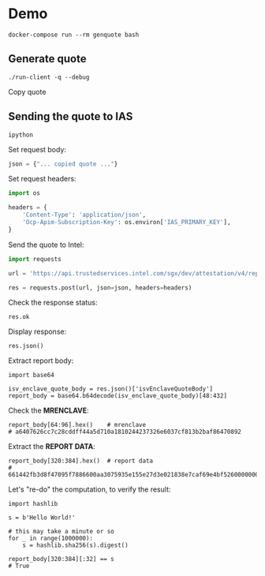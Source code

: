 # Demo

```shell
docker-compose run --rm genquote bash
```

## Generate quote

```shell
./run-client -q --debug
```

Copy quote

## Sending the quote to IAS

```shell
ipython
```

Set request body:

```python
json = {"... copied quote ..."}
```

Set request headers:

```python
import os

headers = {
    'Content-Type': 'application/json',
    'Ocp-Apim-Subscription-Key': os.environ['IAS_PRIMARY_KEY'],
}
```

Send the quote to Intel:

```python
import requests

url = 'https://api.trustedservices.intel.com/sgx/dev/attestation/v4/report'

res = requests.post(url, json=json, headers=headers)
```

Check the response status:

```ipython
res.ok
```

Display response:

```ipython
res.json()
```

Extract report body:

```
import base64

isv_enclave_quote_body = res.json()['isvEnclaveQuoteBody']
report_body = base64.b64decode(isv_enclave_quote_body)[48:432]
```

Check the **MRENCLAVE**:

```ipython
report_body[64:96].hex()    # mrenclave
# a6407626cc7c28cddff44a5d710a1810244237326e6037cf813b2baf86470892 
```

Extract the **REPORT DATA**:

```ipython
report_body[320:384].hex()  # report data
# 661442fb3d8f47095f7886600aa3075935e155e27d3e021838e7caf69e4bf5260000000000000000000000000000000000000000000000000000000000000000
```

Let's "re-do" the computation, to verify the result:

```ipython
import hashlib

s = b'Hello World!'

# this may take a minute or so
for _ in range(1000000):
    s = hashlib.sha256(s).digest()

report_body[320:384][:32] == s
# True
```
